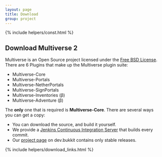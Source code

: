 ```yaml
---
layout: page
title: Download
group: project
---
```

{% include helpers/const.html %}
## Download Multiverse 2

Multiverse is an Open Source project licensed under the [Free BSD License](https://github.com/Multiverse/Multiverse-Core#license). There are 6 Plugins that make up the Multiverse plugin suite:

* Multiverse-Core
* Multiverse-Portals
* Multiverse-NetherPortals
* Multiverse-SignPortals
* Multiverse-Inventories (&beta;)
* Multiverse-Adventure (&beta;)

 The **only** one that is required is **Multiverse-Core**. There are several ways you can get a copy:

* You can download the source, and build it yourself. 
* We provide a [Jenkins Continuous Integration Server]() that builds every commit.
* Our [project page](http://dev.bukkit.org/server-mods/multiverse-core/) on dev.bukkit contains only stable releases.

{% include helpers/download_links.html %}





